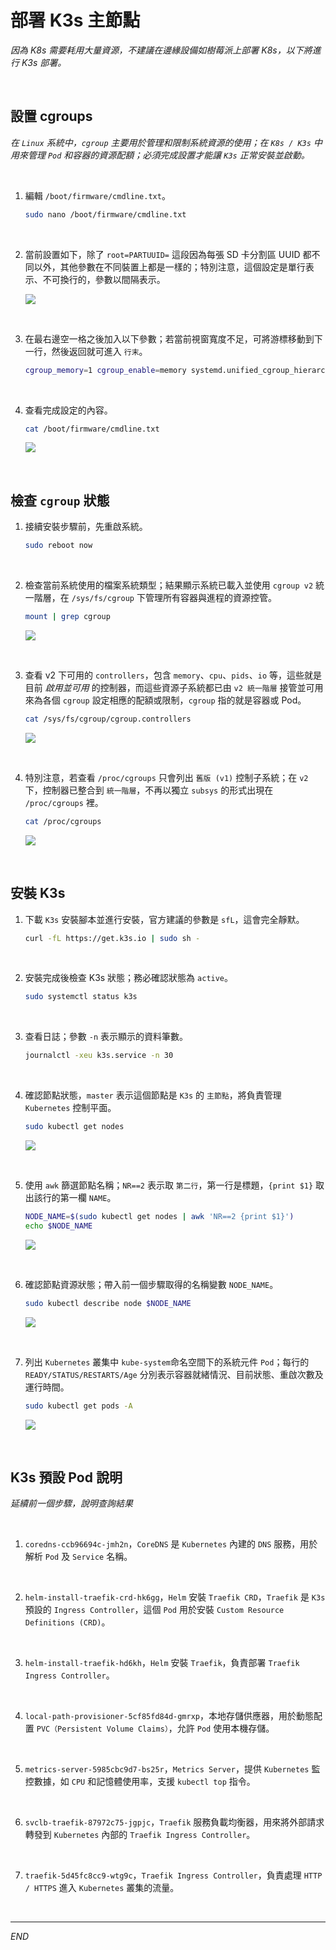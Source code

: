 # 部署 K3s 主節點

_因為 K8s 需要耗用大量資源，不建議在邊緣設備如樹莓派上部署 K8s，以下將進行 K3s 部署。_ 

<br>

## 設置 cgroups

_在 `Linux` 系統中，`cgroup` 主要用於管理和限制系統資源的使用；在 `K8s / K3s` 中用來管理 `Pod` 和容器的資源配額；必須完成設置才能讓 `K3s` 正常安裝並啟動。_

<br>

1. 編輯 `/boot/firmware/cmdline.txt`。

    ```bash
    sudo nano /boot/firmware/cmdline.txt
    ```

<br>

2. 當前設置如下，除了 `root=PARTUUID=` 這段因為每張 SD 卡分割區 UUID 都不同以外，其他參數在不同裝置上都是一樣的；特別注意，這個設定是單行表示、不可換行的，參數以間隔表示。

    ![](images/img_109.png)

<br>

3. 在最右邊空一格之後加入以下參數；若當前視窗寬度不足，可將游標移動到下一行，然後返回就可進入 `行末`。

    ```bash
    cgroup_memory=1 cgroup_enable=memory systemd.unified_cgroup_hierarchy=1
    ```

<br>

4. 查看完成設定的內容。

    ```bash
    cat /boot/firmware/cmdline.txt
    ```

    ![](images/img_110.png)

<br>

## 檢查 `cgroup` 狀態

1. 接續安裝步驟前，先重啟系統。

    ```bash
    sudo reboot now
    ```

<br>

2. 檢查當前系統使用的檔案系統類型；結果顯示系統已載入並使用 `cgroup v2` 統一階層，在 `/sys/fs/cgroup` 下管理所有容器與進程的資源控管。

    ```bash
    mount | grep cgroup
    ```

    ![](images/img_111.png)

<br>

3. 查看 v2 下可用的 `controllers`，包含 `memory`、`cpu`、`pids`、`io` 等，這些就是目前 _啟用並可用_ 的控制器，而這些資源子系統都已由 `v2 統一階層` 接管並可用來為各個 `cgroup` 設定相應的配額或限制，`cgroup` 指的就是容器或 Pod。

    ```bash
    cat /sys/fs/cgroup/cgroup.controllers
    ```

    ![](images/img_112.png)

<br>

4. 特別注意，若查看 `/proc/cgroups` 只會列出 `舊版 (v1)`  控制子系統；在 `v2` 下，控制器已整合到 `統一階層`，不再以獨立 `subsys` 的形式出現在 `/proc/cgroups` 裡。

    ```bash
    cat /proc/cgroups
    ```

    ![](images/img_113.png)

<br>

## 安裝 K3s

1. 下載 `K3s` 安裝腳本並進行安裝，官方建議的參數是 `sfL`，這會完全靜默。

    ```bash
    curl -fL https://get.k3s.io | sudo sh -
    ```

<br>

2. 安裝完成後檢查 K3s 狀態；務必確認狀態為 `active`。

    ```bash
    sudo systemctl status k3s
    ```

<br>

3. 查看日誌；參數 `-n` 表示顯示的資料筆數。

    ```bash
    journalctl -xeu k3s.service -n 30
    ```

<br>

4. 確認節點狀態，`master` 表示這個節點是 `K3s` 的 `主節點`，將負責管理 `Kubernetes` 控制平面。

    ```bash
    sudo kubectl get nodes
    ```

    ![](images/img_115.png)

<br>

5. 使用 `awk` 篩選節點名稱；`NR==2` 表示取 `第二行`，第一行是標題，`{print $1}` 取出該行的第一欄 `NAME`。

    ```bash
    NODE_NAME=$(sudo kubectl get nodes | awk 'NR==2 {print $1}')
    echo $NODE_NAME
    ```

    ![](images/img_114.png)

<br>

6. 確認節點資源狀態；帶入前一個步驟取得的名稱變數 `NODE_NAME`。

    ```bash
    sudo kubectl describe node $NODE_NAME
    ```

    ![](images/img_116.png)

<br>

7. 列出 `Kubernetes` 叢集中 `kube-system`命名空間下的系統元件 `Pod`；每行的 `READY/STATUS/RESTARTS/Age` 分別表示容器就緒情況、目前狀態、重啟次數及運行時間。

    ```bash
    sudo kubectl get pods -A
    ```

    ![](images/img_82.png)

<br>

## K3s 預設 Pod 說明

_延續前一個步驟，說明查詢結果_

<br>

1. `coredns-ccb96694c-jmh2n`，`CoreDNS` 是 `Kubernetes` 內建的 `DNS` 服務，用於解析 `Pod` 及 `Service` 名稱。

<br>

2. `helm-install-traefik-crd-hk6gg`，`Helm` 安裝 `Traefik CRD`，`Traefik` 是 `K3s` 預設的 `Ingress Controller`，這個 `Pod` 用於安裝 `Custom Resource Definitions (CRD)`。

<br>

3. `helm-install-traefik-hd6kh`，`Helm` 安裝 `Traefik`，負責部署 `Traefik Ingress Controller`。

<br>

4. `local-path-provisioner-5cf85fd84d-gmrxp`，本地存儲供應器，用於動態配置 `PVC（Persistent Volume Claims）`，允許 `Pod` 使用本機存儲。

<br>

5. `metrics-server-5985cbc9d7-bs25r`，`Metrics Server`，提供 `Kubernetes` 監控數據，如 `CPU` 和記憶體使用率，支援 `kubectl top` 指令。

<br>

6. `svclb-traefik-87972c75-jgpjc`，`Traefik` 服務負載均衡器，用來將外部請求轉發到 `Kubernetes` 內部的 `Traefik Ingress Controller`。

<br>

7. `traefik-5d45fc8cc9-wtg9c`，`Traefik Ingress Controller`，負責處理 `HTTP / HTTPS` 進入 `Kubernetes` 叢集的流量。

<br>

___

_END_